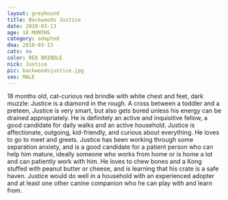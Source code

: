```yaml
---
layout: greyhound
title: Backwoods Justice
date: 2010-03-13
age: 18 MONTHS
category: adopted
doa: 2010-03-13
cats: no
color: RED BRINDLE
nick: Justice
pic: backwoodsjustice.jpg
sex: MALE
---
```

18 months old, cat-curious red brindle with white chest and feet, dark muzzle: Justice is a diamond in the rough. A
cross between a toddler and a preteen, Justice is very smart, but also gets bored unless his energy can be drained
appropriately. He is definitely an active and inquisitive fellow, a good candidate for daily walks and an active
household. Justice is affectionate, outgoing, kid-friendly, and curious about everything. He loves to go to meet and
greets. Justice has been working through some separation anxiety, and is a good candidate for a patient person who can
help him mature, ideally someone who works from home or is home a lot and can patiently work with him. He loves to chew
bones and a Kong stuffed with peanut butter or cheese, and is learning that his crate is a safe haven. Justice would do
well in a household with an experienced adopter and at least one other canine companion who he can play with and learn
from.
